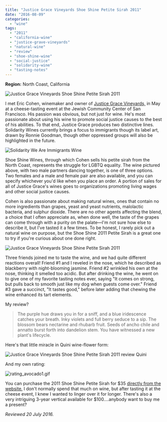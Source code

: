 ```yaml
---
title: "Justice Grace Vineyards Shoe Shine Petite Sirah 2011"
date: "2016-08-09"
categories: 
  - "wine"
tags: 
  - "2011"
  - "california-wine"
  - "justice-grave-vineyards"
  - "natural-wine"
  - "review"
  - "shoe-shine-wine"
  - "social-justice"
  - "solidarity-wine"
  - "tasting-notes"
---
```



**Region:** North Coast, California

![Justice Grace Vineyards Shoe Shine Petite Sirah 2011](http://s3.amazonaws.com/thegourmez-wpmedia/2016/08/ShoeShineWine_01-333x500.jpg)

I met Eric Cohen, winemaker and owner of [Justice Grace Vineyards,](http://www.justicegrace.com/) in May at a cheese-tasting event at the Jewish Community Center of San Francisco. His passion was obvious, but not just for wine. He's most passionate about using his wine to promote social justice causes to the best of his abilities. To that end, Justice Grace produces two distinctive lines. Solidarity Wines currently brings a focus to immigrants though its label art, drawn by Ronnie Goodman, though other oppressed groups will also be highlighted in the future.

![Solidarity We Are Immigrants Wine](http://s3.amazonaws.com/thegourmez-wpmedia/2016/08/solidarity.png)

Shoe Shine Wines, through which Cohen sells his petite sirah from the North Coast, represents the struggle for LGBTQ equality. The wine pictured above, with two male partners dancing together, is one of three options. Two females and a male and female pair are also available, and you can specify whichever you'd like when you place an order. A portion of sales for all of Justice Grace's wines goes to organizations promoting living wages and other social justice causes.

Cohen is also passionate about making natural wines, ones that contain no more ingredients than grapes, yeast and yeast nutrients, malolactic bacteria, and sulphur dioxide. There are no other agents affecting the blend, a choice that I often appreciate as, when done well, the taste of the grapes can come through with a purity on the palate—I'm not sure how else to describe it, but I've tasted it a few times. To be honest, I rarely pick out a natural wine on purpose, but the Shoe Shine 2011 Petite Sirah is a great one to try if you're curious about one done right.

![Justice Grace Vineyards Shoe Shine Petite Sirah 2011](http://s3.amazonaws.com/thegourmez-wpmedia/2016/08/ShoeShineWine_02-358x500.jpg)

Three friends joined me to taste the wine, and we had quite different reactions overall! Friend #1 and I reveled in the nose, which he described as blackberry with night-blooming jasmine. Friend #2 wrinkled his own at the nose, thinking it smelled too acidic. But after drinking the wine, he went on to give one of my favorite tasting notes ever, saying "It comes on strong, but pulls back to smooth just like my dog when guests come over." Friend #3 gave a succinct, "It tastes good," before later adding that chewing the wine enhanced its tart elements.

My review?

> The purple hue draws you in for a sniff, and a blue iridescence catches your breath. Inky violets and full berry seduce to a sip. The blossom bears nectarine and rhubarb fruit. Seeds of ancho chile and annatto burst forth into dandelion stem. You have witnessed a new plant's lifecycle.

Here's that little miracle in Quini wine-flower form:

![Justice Grace Vineyards Shoe Shine Petite Sirah 2011 review Quini](http://s3.amazonaws.com/thegourmez-wpmedia/2016/08/Shoe-Shine-quini-500x324.jpg)

And my own rating:

![rating_avocado1.gif](http://s3.amazonaws.com/thegourmez-wpmedia/2010/11/rating_avocado11.gif)

You can purchase the 2011 Shoe Shine Petite Sirah for $35 [directly from the website.](http://www.justicegrace.com/order-1/) I don't normally spend that much on wine, but after tasting it at the cheese event, I knew I wanted to linger over it for longer. There's also a very intriguing 3-year vertical available for $100….anybody want to buy me a present?

_Reviewed 20 July 2016._
